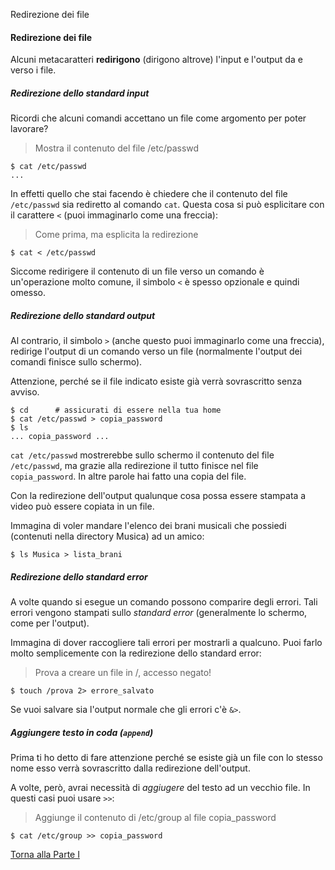 Redirezione dei file



#### Redirezione dei file

Alcuni metacaratteri **redirigono** (dirigono altrove)
l'input e l'output da e verso i file.

##### Redirezione dello standard input

Ricordi che alcuni comandi accettano un file come argomento per poter lavorare?

> Mostra il contenuto del file /etc/passwd

```
$ cat /etc/passwd
...
```

In effetti quello che stai facendo è chiedere che il contenuto del file `/etc/passwd`
sia rediretto al comando `cat`. Questa cosa si può esplicitare con il carattere `<`
(puoi immaginarlo come una freccia):

> Come prima, ma esplicita la redirezione

```
$ cat < /etc/passwd
```

Siccome redirigere il contenuto di un file verso un comando è un'operazione
molto comune, il simbolo `<` è spesso opzionale e quindi omesso.

##### Redirezione dello standard output

Al contrario, il simbolo `>` (anche questo puoi immaginarlo come una freccia),
redirige l'output di un comando verso un file (normalmente l'output dei comandi
finisce sullo schermo).

Attenzione, perché se il file indicato esiste già verrà sovrascritto senza avviso.

```
$ cd      # assicurati di essere nella tua home
$ cat /etc/passwd > copia_password
$ ls
... copia_password ...
```

`cat /etc/passwd` mostrerebbe sullo schermo il contenuto del file `/etc/passwd`,
ma grazie alla redirezione il tutto finisce nel file `copia_password`.
In altre parole hai fatto una copia del file.

Con la redirezione dell'output qualunque cosa possa essere stampata a video può
essere copiata in un file.

Immagina di voler mandare l'elenco dei brani musicali che possiedi
(contenuti nella directory Musica) ad un amico:

```
$ ls Musica > lista_brani
```

##### Redirezione dello standard error

A volte quando si esegue un comando possono comparire degli errori.
Tali errori vengono stampati sullo *standard error* (generalmente lo schermo,
come per l'output).

Immagina di dover raccogliere tali errori per mostrarli a qualcuno.
Puoi farlo molto semplicemente con la redirezione dello standard error:

> Prova a creare un file in /, accesso negato!

```
$ touch /prova 2> errore_salvato
```

Se vuoi salvare sia l'output normale che gli errori c'è `&>`.

##### Aggiungere testo in coda (`append`)

Prima ti ho detto di fare attenzione perché se esiste già un file con lo stesso
nome esso verrà sovrascritto dalla redirezione dell'output.

A volte, però, avrai necessità di *aggiugere* del testo ad un vecchio file.
In questi casi puoi usare `>>`:

> Aggiunge il contenuto di /etc/group al file copia_password

```
$ cat /etc/group >> copia_password
```

<a href="/activities/1">Torna alla Parte I</a>
